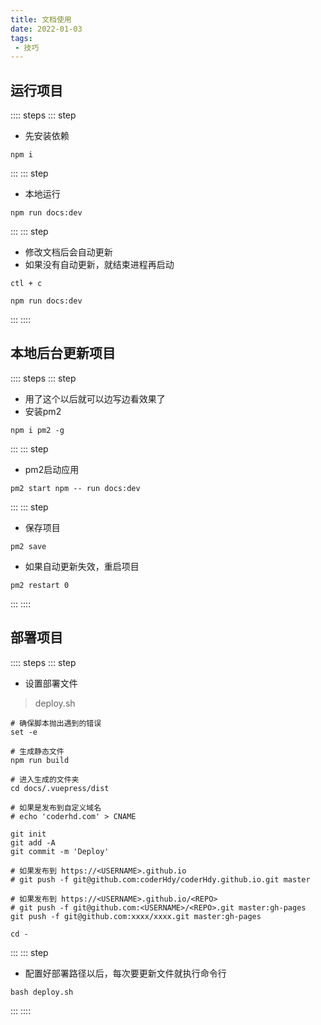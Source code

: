 ```yaml
---
title: 文档使用
date: 2022-01-03
tags:
 - 技巧
---
```

## 运行项目
:::: steps
::: step
* 先安装依赖
```shell
npm i
```
:::
::: step
* 本地运行
```
npm run docs:dev
```
:::
::: step
* 修改文档后会自动更新
* 如果没有自动更新，就结束进程再启动
```shell
ctl + c

npm run docs:dev
```
:::
::::
## 本地后台更新项目
:::: steps
::: step
* 用了这个以后就可以边写边看效果了
* 安装pm2
```shell
npm i pm2 -g
```
:::
::: step
* pm2启动应用
```shell
pm2 start npm -- run docs:dev
```
:::
::: step
* 保存项目
```shell
pm2 save
```
* 如果自动更新失效，重启项目
```shell
pm2 restart 0
```
:::
::::

## 部署项目
:::: steps
::: step
* 设置部署文件
>deploy.sh
```shell
# 确保脚本抛出遇到的错误
set -e

# 生成静态文件
npm run build

# 进入生成的文件夹
cd docs/.vuepress/dist

# 如果是发布到自定义域名
# echo 'coderhd.com' > CNAME

git init
git add -A
git commit -m 'Deploy'

# 如果发布到 https://<USERNAME>.github.io
# git push -f git@github.com:coderHdy/coderHdy.github.io.git master

# 如果发布到 https://<USERNAME>.github.io/<REPO>
# git push -f git@github.com:<USERNAME>/<REPO>.git master:gh-pages
git push -f git@github.com:xxxx/xxxx.git master:gh-pages

cd -
```
:::
::: step
* 配置好部署路径以后，每次要更新文件就执行命令行
```shell
bash deploy.sh
```
:::
::::